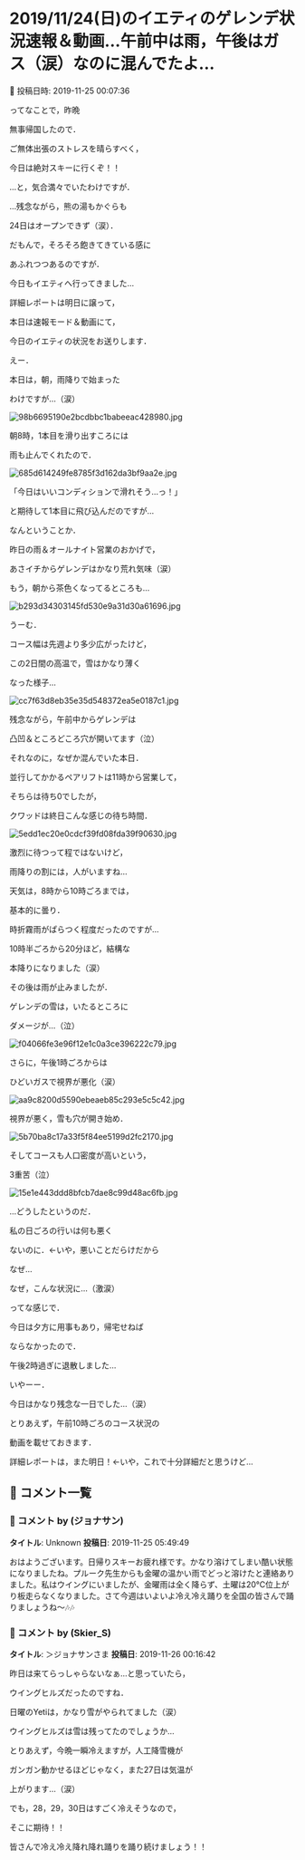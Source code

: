 # 2019/11/24(日)のイエティのゲレンデ状況速報＆動画…午前中は雨，午後はガス（涙）なのに混んでたよ…

📅 投稿日時: 2019-11-25 00:07:36

ってなことで，昨晩


無事帰国したので．


ご無体出張のストレスを晴らすべく，


今日は絶対スキーに行くぞ！！


…と，気合満々でいたわけですが．





…残念ながら，熊の湯もかぐらも


24日はオープンできず（涙）．


だもんで，そろそろ飽きてきている感に


あふれつつあるのですが．


今日もイエティへ行ってきました…





詳細レポートは明日に譲って，


本日は速報モード＆動画にて，


今日のイエティの状況をお送りします．





えー．


本日は，朝，雨降りで始まった


わけですが…（涙）




![98b6695190e2bcdbbc1babeeac428980.jpg](images/98b6695190e2bcdbbc1babeeac428980.jpg)







朝8時，1本目を滑り出すころには


雨も止んでくれたので．




![685d614249fe8785f3d162da3bf9aa2e.jpg](images/685d614249fe8785f3d162da3bf9aa2e.jpg)




「今日はいいコンディションで滑れそう…っ！」


と期待して1本目に飛び込んだのですが…





なんということか．


昨日の雨＆オールナイト営業のおかげで，


あさイチからゲレンデはかなり荒れ気味（涙）


もう，朝から茶色くなってるところも…




![b293d34303145fd530e9a31d30a61696.jpg](images/b293d34303145fd530e9a31d30a61696.jpg)




うーむ．


コース幅は先週より多少広がったけど，


この2日間の高温で，雪はかなり薄く


なった様子…




![cc7f63d8eb35e35d548372ea5e0187c1.jpg](images/cc7f63d8eb35e35d548372ea5e0187c1.jpg)




残念ながら，午前中からゲレンデは


凸凹＆ところどころ穴が開いてます（泣）





それなのに，なぜか混んでいた本日．


並行してかかるペアリフトは11時から営業して，


そちらは待ち0でしたが，


クワッドは終日こんな感じの待ち時間．




![5edd1ec20e0cdcf39fd08fda39f90630.jpg](images/5edd1ec20e0cdcf39fd08fda39f90630.jpg)




激烈に待つって程ではないけど，


雨降りの割には，人がいますね…





天気は，8時から10時ごろまでは，


基本的に曇り．


時折霧雨がぱらつく程度だったのですが…


10時半ごろから20分ほど，結構な


本降りになりました（涙）


その後は雨が止みましたが．


ゲレンデの雪は，いたるところに


ダメージが…（泣）




![f04066fe3e96f12e1c0a3ce396222c79.jpg](images/f04066fe3e96f12e1c0a3ce396222c79.jpg)







さらに，午後1時ごろからは


ひどいガスで視界が悪化（涙）




![aa9c8200d5590ebeaeb85c293e5c5c42.jpg](images/aa9c8200d5590ebeaeb85c293e5c5c42.jpg)




視界が悪く，雪も穴が開き始め．




![5b70ba8c17a33f5f84ee5199d2fc2170.jpg](images/5b70ba8c17a33f5f84ee5199d2fc2170.jpg)




そしてコースも人口密度が高いという，


3重苦（泣）




![15e1e443ddd8bfcb7dae8c99d48ac6fb.jpg](images/15e1e443ddd8bfcb7dae8c99d48ac6fb.jpg)




…どうしたというのだ．


私の日ごろの行いは何も悪く


ないのに．←いや，悪いことだらけだから


なぜ…


なぜ，こんな状況に…（激涙）





ってな感じで．


今日は夕方に用事もあり，帰宅せねば


ならなかったので．


午後2時過ぎに退散しました…





いやーー．


今日はかなり残念な一日でした…（涙）





とりあえず，午前10時ごろのコース状況の


動画を載せておきます．








詳細レポートは，また明日！←いや，これで十分詳細だと思うけど…

## 💬 コメント一覧

### 💬 コメント by (ジョナサン)
**タイトル**: Unknown
**投稿日**: 2019-11-25 05:49:49

おはようございます。日帰りスキーお疲れ様です。かなり溶けてしまい酷い状態になりましたね。プルーク先生からも金曜の温かい雨でどっと溶けたと連絡ありました。私はウイングにいましたが、金曜雨は全く降らず、土曜は20℃位上がり板走らなくなりました。さて今週はいよいよ冷え冷え踊りを全国の皆さんで踊りましょうね～🎶🎶

### 💬 コメント by (Skier_S)
**タイトル**: ＞ジョナサンさま
**投稿日**: 2019-11-26 00:16:42

昨日は来てらっしゃらないなぁ…と思っていたら，

ウイングヒルズだったのですね．

日曜のYetiは，かなり雪がやられてました（涙）

ウイングヒルズは雪は残ってたのでしょうか…



とりあえず，今晩一瞬冷えますが，人工降雪機が

ガンガン動かせるほどじゃなく，また27日は気温が

上がります…（涙）



でも，28，29，30日はすごく冷えそうなので，

そこに期待！！

皆さんで冷え冷え降れ降れ踊りを踊り続けましょう！！

